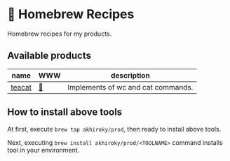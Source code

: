 # :speech_balloon: Homebrew Recipes
Homebrew recipes for my products.

## Available products
| name | WWW | description |
|------|-----|-------------|
| [teacat](https://github.com/akhiroky/TeaCat) | [:notebook_with_decorative_cover:](https://tamada.github.io/rrh) |  Implements of wc and cat commands. | 

## How to install above tools

At first, execute `brew tap akhiroky/prod`, then ready to install above tools.

Next, executing `brew install akhiroky/prod/<TOOLNAME>` command installs tool in your environment.
